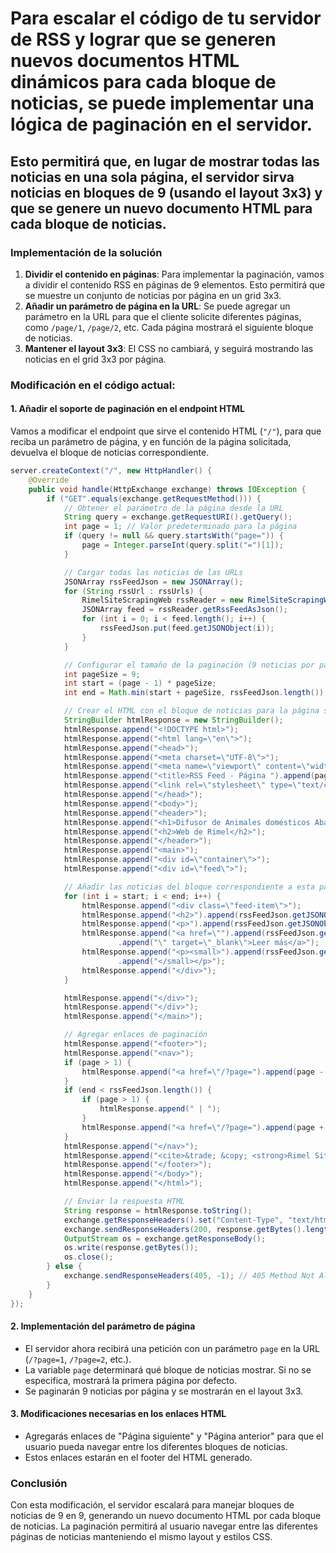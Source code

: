 # Para escalar el código de tu servidor de RSS y lograr que se generen nuevos documentos HTML dinámicos para cada bloque de noticias, se puede implementar una lógica de **paginación** en el servidor.

##  Esto permitirá que, en lugar de mostrar todas las noticias en una sola página, el servidor sirva noticias en bloques de 9 (usando el layout 3x3) y que se genere un nuevo documento HTML para cada bloque de noticias.

### Implementación de la solución

1. **Dividir el contenido en páginas**: Para implementar la paginación, vamos a dividir el contenido RSS en páginas de 9 elementos. Esto permitirá que se muestre un conjunto de noticias por página en un grid 3x3.
2. **Añadir un parámetro de página en la URL**: Se puede agregar un parámetro en la URL para que el cliente solicite diferentes páginas, como `/page/1`, `/page/2`, etc. Cada página mostrará el siguiente bloque de noticias.
3. **Mantener el layout 3x3**: El CSS no cambiará, y seguirá mostrando las noticias en el grid 3x3 por página.

### Modificación en el código actual:

#### 1. Añadir el soporte de paginación en el endpoint HTML

Vamos a modificar el endpoint que sirve el contenido HTML (`"/"`), para que reciba un parámetro de página, y en función de la página solicitada, devuelva el bloque de noticias correspondiente.

```java
server.createContext("/", new HttpHandler() {
    @Override
    public void handle(HttpExchange exchange) throws IOException {
        if ("GET".equals(exchange.getRequestMethod())) {
            // Obtener el parámetro de la página desde la URL
            String query = exchange.getRequestURI().getQuery();
            int page = 1; // Valor predeterminado para la página
            if (query != null && query.startsWith("page=")) {
                page = Integer.parseInt(query.split("=")[1]);
            }

            // Cargar todas las noticias de las URLs
            JSONArray rssFeedJson = new JSONArray();
            for (String rssUrl : rssUrls) {
                RimelSiteScrapingWeb rssReader = new RimelSiteScrapingWeb(rssUrl);
                JSONArray feed = rssReader.getRssFeedAsJson();
                for (int i = 0; i < feed.length(); i++) {
                    rssFeedJson.put(feed.getJSONObject(i));
                }
            }

            // Configurar el tamaño de la paginación (9 noticias por página)
            int pageSize = 9;
            int start = (page - 1) * pageSize;
            int end = Math.min(start + pageSize, rssFeedJson.length());

            // Crear el HTML con el bloque de noticias para la página solicitada
            StringBuilder htmlResponse = new StringBuilder();
            htmlResponse.append("<!DOCTYPE html>");
            htmlResponse.append("<html lang=\"en\">");
            htmlResponse.append("<head>");
            htmlResponse.append("<meta charset=\"UTF-8\">");
            htmlResponse.append("<meta name=\"viewport\" content=\"width=device-width, initial-scale=1.0\">");
            htmlResponse.append("<title>RSS Feed - Página ").append(page).append("</title>");
            htmlResponse.append("<link rel=\"stylesheet\" type=\"text/css\" href=\"/styles.css\">");
            htmlResponse.append("</head>");
            htmlResponse.append("<body>");
            htmlResponse.append("<header>");
            htmlResponse.append("<h1>Difusor de Animales domésticos Abandonados - Página ").append(page).append("</h1>");
            htmlResponse.append("<h2>Web de Rimel</h2>");
            htmlResponse.append("</header>");
            htmlResponse.append("<main>");
            htmlResponse.append("<div id=\"container\">");
            htmlResponse.append("<div id=\"feed\">");

            // Añadir las noticias del bloque correspondiente a esta página
            for (int i = start; i < end; i++) {
                htmlResponse.append("<div class=\"feed-item\">");
                htmlResponse.append("<h2>").append(rssFeedJson.getJSONObject(i).getString("title")).append("</h2>");
                htmlResponse.append("<p>").append(rssFeedJson.getJSONObject(i).getString("description")).append("</p>");
                htmlResponse.append("<a href=\"").append(rssFeedJson.getJSONObject(i).getString("link"))
                        .append("\" target=\"_blank\">Leer más</a>");
                htmlResponse.append("<p><small>").append(rssFeedJson.getJSONObject(i).getString("pubDate"))
                        .append("</small></p>");
                htmlResponse.append("</div>");
            }

            htmlResponse.append("</div>");
            htmlResponse.append("</div>");
            htmlResponse.append("</main>");

            // Agregar enlaces de paginación
            htmlResponse.append("<footer>");
            htmlResponse.append("<nav>");
            if (page > 1) {
                htmlResponse.append("<a href=\"/?page=").append(page - 1).append("\">Página anterior</a>");
            }
            if (end < rssFeedJson.length()) {
                if (page > 1) {
                    htmlResponse.append(" | ");
                }
                htmlResponse.append("<a href=\"/?page=").append(page + 1).append("\">Página siguiente</a>");
            }
            htmlResponse.append("</nav>");
            htmlResponse.append("<cite>&trade; &copy; <strong>Rimel Site Web.</strong> <span>AUTOR:</span><em>marcos Tonfor</em>");
            htmlResponse.append("</footer>");
            htmlResponse.append("</body>");
            htmlResponse.append("</html>");

            // Enviar la respuesta HTML
            String response = htmlResponse.toString();
            exchange.getResponseHeaders().set("Content-Type", "text/html");
            exchange.sendResponseHeaders(200, response.getBytes().length);
            OutputStream os = exchange.getResponseBody();
            os.write(response.getBytes());
            os.close();
        } else {
            exchange.sendResponseHeaders(405, -1); // 405 Method Not Allowed
        }
    }
});
```

#### 2. Implementación del parámetro de página

- El servidor ahora recibirá una petición con un parámetro `page` en la URL (`/?page=1`, `/?page=2`, etc.).
- La variable `page` determinará qué bloque de noticias mostrar. Si no se especifica, mostrará la primera página por defecto.
- Se paginarán 9 noticias por página y se mostrarán en el layout 3x3.

#### 3. Modificaciones necesarias en los enlaces HTML

- Agregarás enlaces de "Página siguiente" y "Página anterior" para que el usuario pueda navegar entre los diferentes bloques de noticias.
- Estos enlaces estarán en el footer del HTML generado.

### Conclusión

Con esta modificación, el servidor escalará para manejar bloques de noticias de 9 en 9, generando un nuevo documento HTML por cada bloque de noticias. La paginación permitirá al usuario navegar entre las diferentes páginas de noticias manteniendo el mismo layout y estilos CSS.


